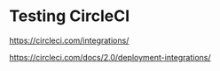 
# Testing CircleCI

https://circleci.com/integrations/

https://circleci.com/docs/2.0/deployment-integrations/

